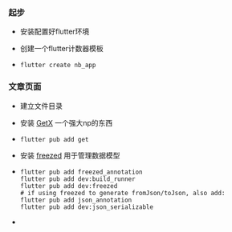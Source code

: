 ### 起步

- 安装配置好flutter环境

- 创建一个flutter计数器模板

- ```shell
  flutter create nb_app
  ```

### 文章页面

- 建立文件目录

- 安装 [GetX](https://pub.dev/packages/get)  一个强大np的东西

- ```
  flutter pub add get
  ```

- 安装 [freezed](https://pub.dev/packages/freezed) 用于管理数据模型

- ```shell
  flutter pub add freezed_annotation
  flutter pub add dev:build_runner
  flutter pub add dev:freezed
  # if using freezed to generate fromJson/toJson, also add:
  flutter pub add json_annotation
  flutter pub add dev:json_serializable
  ```

- 